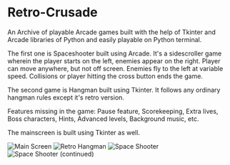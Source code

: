 # Retro-Crusade
An Archive of playable Arcade games built with the help of Tkinter and Arcade libraries of Python and easily playable on Python terminal. 

The first one is Spaceshooter built using Arcade. It's a sidescroller game wherein the player starts on the left, enemies appear on the right. Player can move anywhere, but not off screen. Enemies fly to the left at variable speed. Collisions or player hitting the cross button ends the game.

The second game is Hangman built using Tkinter. It follows any ordinary hangman rules except it's retro version.

Features missing in the game: Pause feature, Scorekeeping, Extra lives, Boss characters, Hints, Advanced levels, Background music, etc.

The mainscreen is built using Tkinter as well.

![Main Screen](https://user-images.githubusercontent.com/80174214/147881922-7200a46d-2484-4ce3-95fc-033ca3df954c.jpg)
![Retro Hangman](https://user-images.githubusercontent.com/80174214/147881928-56c51e87-9139-4fd6-bc92-3ad8f09f170e.jpg)
![Space Shooter](https://user-images.githubusercontent.com/80174214/147881929-29820d22-e6cf-4be4-93a8-0e80e52000d3.jpg)
![Space Shooter (continued)](https://user-images.githubusercontent.com/80174214/147881931-bdf5b749-e767-44d7-9850-36f9337266ee.jpg)
